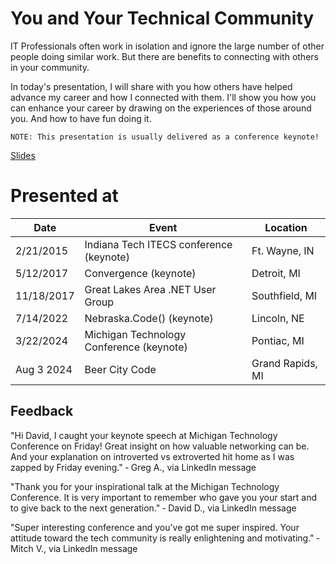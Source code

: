 # You and Your Technical Community

IT Professionals often work in isolation and ignore the large number of other people doing similar work. But there are benefits to connecting with others in your community.

In today's presentation, I will share with you how others have helped advance my career and how I connected with them. I'll show you how you can enhance your career by drawing on the experiences of those around you. And how to have fun doing it.

    NOTE: This presentation is usually delivered as a conference keynote!

[Slides](https://1drv.ms/p/s!AsEkrMBA7Ehw1a9070wCTv3jL1ScTg?e=2uEOyp)

# Presented at

| Date  | Event    | Location  |
| ---------- | ------------------------------------------ | ---------------- |
| 2/21/2015  | Indiana Tech ITECS conference (keynote)    | Ft. Wayne, IN    |
| 5/12/2017  | Convergence (keynote)                      | Detroit, MI      |
| 11/18/2017 | Great Lakes Area .NET User Group           | Southfield, MI   |
| 7/14/2022  | Nebraska.Code() (keynote)                  | Lincoln, NE      |
| 3/22/2024  | Michigan Technology Conference (keynote)   | Pontiac, MI      |
| Aug 3 2024 | Beer City Code                             | Grand Rapids, MI |

## Feedback

"Hi David, I caught your keynote speech at Michigan Technology Conference on Friday! Great insight on how valuable networking can be. And your explanation on introverted vs extroverted hit home as I was zapped by Friday evening."
&dash; Greg A., via LinkedIn message

"Thank you for your inspirational talk at the Michigan Technology Conference.  It is very important to remember who gave you your start and to give back to the next generation."
&dash; David D., via LinkedIn message

"Super interesting conference and you've got me super inspired. Your attitude toward the tech community is really enlightening and motivating."
&dash; Mitch V., via LinkedIn message
